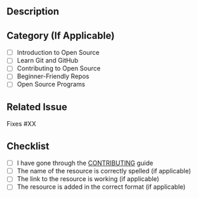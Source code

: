 ## Description

<!-- Describe the changes made in the PR -->

## Category (If Applicable)

<!-- Type 'x' in the square brackets '[ ]' to check the corresponding category -->

- [ ] Introduction to Open Source
- [ ] Learn Git and GitHub
- [ ] Contributing to Open Source
- [ ] Beginner-Friendly Repos
- [ ] Open Source Programs

## Related Issue

<!-- Link the PR to the corresponding issue by replacing 'XX' with the issue number -->

Fixes #XX

## Checklist

<!-- Type 'x' in the square brackets '[ ]' to check the corresponding criteria -->

- [ ] I have gone through the [CONTRIBUTING](https://github.com/Sriparno08/Start-Contributing/blob/main/CONTRIBUTING.md) guide
- [ ] The name of the resource is correctly spelled (if applicable)
- [ ] The link to the resource is working (if applicable)
- [ ] The resource is added in the correct format (if applicable)
